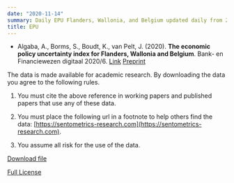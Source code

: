 ```yaml
---
date: "2020-11-14"
summary: Daily EPU Flanders, Wallonia, and Belgium updated daily from 2003 to today.
title: EPU
---
```


- Algaba, A., Borms, S., Boudt, K., van Pelt, J. (2020). **The economic policy uncertainty index for Flanders, Wallonia and Belgium**. Bank- en Financiewezen digitaal 2020/6. [Link](https://www.financialforum.be/nl/articles/economic-policy-uncertainty-index-flanders-wallonia-and-belgium) [Preprint](https://doi.org/10.2139/ssrn.3580000)

The data is made available for academic research. By downloading the data you agree to the following rules.

1) You must cite the above reference in working papers and published papers that use any of these data.

2) You must place the following url in a footnote to help others find the data: [https://sentometrics-research.com](https://sentometrics-research.com).

3) You assume all risk for the use of the data.

[Download file](https://www.dropbox.com/s/aftvxm26sa020hf/Sentometrics_Belgium_EPU.csv?dl=1)

[Full License](https://www.dropbox.com/s/jwjh4b08zvq09nv/LICENSE.txt?dl=0)